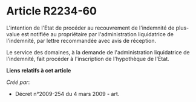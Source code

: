 # Article R2234-60

L'intention de l'Etat de procéder au recouvrement de l'indemnité de plus-value est notifiée au propriétaire par
l'administration liquidatrice de l'indemnité, par lettre recommandée avec avis de réception.

Le service des domaines, à la demande de l'administration liquidatrice de l'indemnité, fait procéder à l'inscription de
l'hypothèque de l'Etat.

**Liens relatifs à cet article**

_Créé par_:

  - Décret n°2009-254 du 4 mars 2009 - art.
